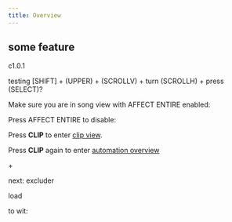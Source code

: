 ```yaml
---
title: Overview
---
```

##  some feature

<added-in>c1.0.1</added-in>

testing [SHIFT] + (UPPER) + (SCROLLV) + turn (SCROLLH) + press (SELECT)?

Make sure you are in song view with AFFECT ENTIRE enabled:

<affect-entire on song></affect-entire>

Press AFFECT ENTIRE to disable:

<affect-entire song></affect-entire>

Press **CLIP** to enter [clip view](/views/clips/).

<affect-entire clip></affect-entire>

Press **CLIP** again to enter [automation overview](/views/automation#overview)

<affect-entire clip="blinking"></affect-entire>

<shift-button on></shift-button> + <record-button on></record-button>

next: excluder

<save-button on></save-button>
<save-button></save-button>

<learn-input-button on></learn-input-button>
<learn-input-button></learn-input-button>

<triplets-view-button on></triplets-view-button>
<triplets-view-button></triplets-view-button>

<tap-tempo-button on></tap-tempo-button>
<tap-tempo-button></tap-tempo-button>

<sync-scaling-button on></sync-scaling-button>
<sync-scaling-button></sync-scaling-button>

<record-button on></record-button>
<record-button></record-button>

<play-button on></play-button>
<play-button></play-button>

<shift-button></shift-button>
<shift-button></shift-button>

<song-button on></song-button>
<song-button></song-button>

<clip-button on></clip-button>
<clip-button></clip-button>

<back-undo-button on></back-undo-button>
<back-undo-button></back-undo-button>

<seven-segment>load</seven-segment>

to wit: <shift-button on></shift-button>
